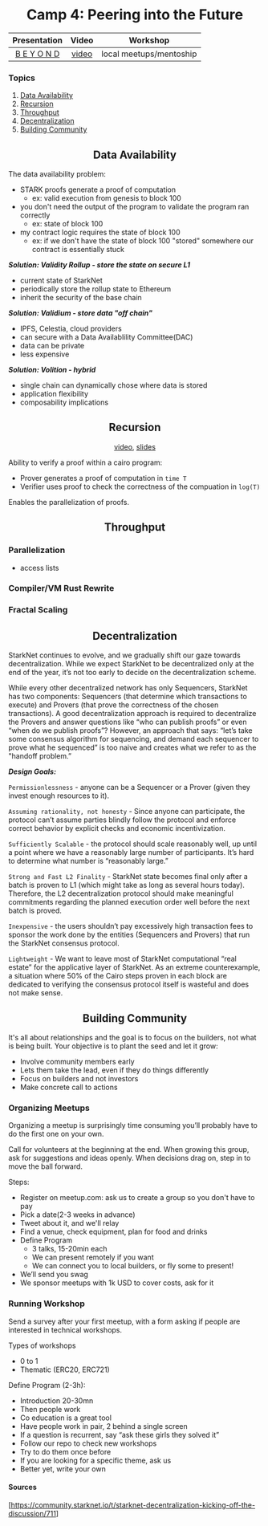 <div align="center">
    <h1>Camp 4: Peering into the Future</h1>

|Presentation|Video|Workshop|
|:----:|:----:|:----:|
|[B E Y O N D](https://drive.google.com/file/d/1LOvpX8mXvXIXaj2eybQz6ZvnvtkiTi8n/view?usp=sharing)|[video](https://drive.google.com/file/d/1o8vbsAWQs0VndlUWhmsKckdyNr7HYeCx/view?usp=sharing)| local meetups/mentoship |

</div>

### Topics

<ol>
    <li><a href="#data_availability">Data Availability</a></a>
    <li><a href="#recursion">Recursion</a></a>
    <li><a href="#throughput">Throughput</a></a>
    <li><a href="#decentralization">Decentralization</a></a>
    <li><a href="#community">Building Community</a></a>
</ol>

<h2 align="center" id="data_availability">Data Availability</h2>

The data availability problem:

- STARK proofs generate a proof of computation
  - ex: valid execution from genesis to block 100
- you don't need the output of the program to validate the program ran correctly
  - ex: state of block 100
- my contract logic requires the state of block 100
  - ex: if we don't have the state of block 100 "stored" somewhere our contract is essentially stuck

***Solution: Validity Rollup - store the state on secure L1***

- current state of StarkNet
- periodically store the rollup state to Ethereum
- inherit the security of the base chain

***Solution: Validium - store data "off chain"***

- IPFS, Celestia, cloud providers
- can secure with a Data Availablility Committee(DAC)
- data can be private
- less expensive

***Solution: Volition - hybrid***

- single chain can dynamically chose where data is stored
- application flexibility
- composability implications

<div align="center">

<h2 id="recursion">Recursion</h2>

[video](https://www.youtube.com/watch?v=hjTCIT9BGkA), [slides](https://docs.google.com/presentation/d/e/2PACX-1vRbnDDuGdjcMaUAg1rRztGsLpGhtPsMX1vCKk-sX4v0cHMZdOMWZh177qXYM8lacqGoSJ4X8NvEg8RX/pub?slide=id.g12fb33eb0c0_0_386)
</div>

Ability to verify a proof within a cairo program:

- Prover generates a proof of computation in `time T`
- Verifier uses proof to check the correctness of the compuation in `log(T)`

Enables the parallelization of proofs.

<h2 align="center" id="throughput">Throughput</h2>

### Parallelization

- access lists

### Compiler/VM Rust Rewrite

### Fractal Scaling

<h2 align="center" id="decentralization">Decentralization</h2>

StarkNet continues to evolve, and we gradually shift our gaze towards decentralization. While we expect StarkNet to be decentralized only at the end of the year, it’s not too early to decide on the decentralization scheme.

While every other decentralized network has only Sequencers, StarkNet has two components: Sequencers (that determine which transactions to execute) and Provers (that prove the correctness of the chosen transactions). A good decentralization approach is required to decentralize the Provers and answer questions like “who can publish proofs” or even “when do we publish proofs”? However, an approach that says: “let’s take some consensus algorithm for sequencing, and demand each sequencer to prove what he sequenced” is too naive and creates what we refer to as the "handoff problem.”

***Design Goals:***

`Permissionlessness` - anyone can be a Sequencer or a Prover (given they invest enough resources to it).

`Assuming rationality, not honesty` - Since anyone can participate, the protocol can’t assume parties blindly follow the protocol and enforce correct behavior by explicit checks and economic incentivization.

`Sufficiently Scalable` - the protocol should scale reasonably well, up until a point where we have a reasonably large number of participants. It’s hard to determine what number is “reasonably large.”

`Strong and Fast L2 Finality` - StarkNet state becomes final only after a batch is proven to L1 (which might take as long as several hours today). Therefore, the L2 decentralization protocol should make meaningful commitments regarding the planned execution order well before the next batch is proved.

`Inexpensive` - the users shouldn’t pay excessively high transaction fees to sponsor the work done by the entities (Sequencers and Provers) that run the StarkNet consensus protocol.

`Lightweight` - We want to leave most of StarkNet computational “real estate” for the applicative layer of StarkNet. As an extreme counterexample, a situation where 50% of the Cairo steps proven in each block are dedicated to verifying the consensus protocol itself is wasteful and does not make sense.

<h2 align="center" id="community">Building Community</h2>

It's all about relationships and the goal is to focus on the builders, not what is being built. Your objective is to plant the seed and let it grow:

- Involve community members early
- Lets them take the lead, even if they do things differently
- Focus on builders and not investors
- Make concrete call to actions

<h3>Organizing Meetups</h3>

Organizing a meetup is surprisingly time consuming you’ll probably have to do the first one on your own.

Call for volunteers at the beginning at the end. When growing this group, ask for suggestions and ideas openly.
When decisions drag on, step in to move the ball forward.

Steps:

- Register on meetup.com: ask us to create a group so you don't have to pay
- Pick a date(2-3 weeks in advance)
- Tweet about it, and we'll relay
- Find a venue, check equipment, plan for food and drinks
- Define Program
  - 3 talks, 15-20min each
  - We can present remotely if you want
  - We can connect you to local builders, or fly some to present!
- We’ll send you swag
- We sponsor meetups with 1k USD to cover costs, ask for it

<h3>Running Workshop</h3>
Send a survey after your first meetup, with a form asking if people are interested in technical workshops.

Types of workshops

- 0 to 1
- Thematic (ERC20, ERC721)

Define Program (2-3h):

- Introduction 20-30mn
- Then people work
- Co education is a great tool
- Have people work in pair, 2 behind a single screen
- If a question is recurrent, say “ask these girls they solved it”
- Follow our repo to check new workshops
- Try to do them once before
- If you are looking for a specific theme, ask us
- Better yet, write your own

#### Sources

[<https://community.starknet.io/t/starknet-decentralization-kicking-off-the-discussion/711>]
